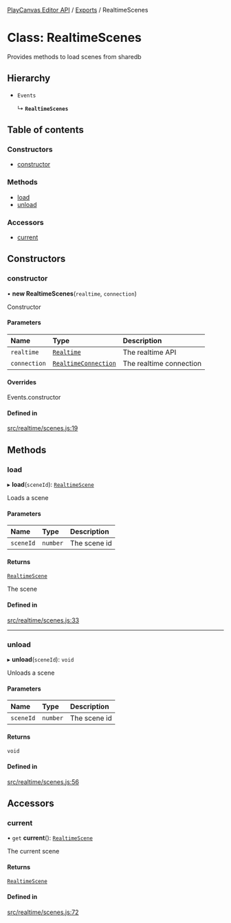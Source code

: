 [PlayCanvas Editor API](../README.md) / [Exports](../modules.md) / RealtimeScenes

# Class: RealtimeScenes

Provides methods to load scenes from sharedb

## Hierarchy

- `Events`

  ↳ **`RealtimeScenes`**

## Table of contents

### Constructors

- [constructor](RealtimeScenes.md#constructor)

### Methods

- [load](RealtimeScenes.md#load)
- [unload](RealtimeScenes.md#unload)

### Accessors

- [current](RealtimeScenes.md#current)

## Constructors

### constructor

• **new RealtimeScenes**(`realtime`, `connection`)

Constructor

#### Parameters

| Name | Type | Description |
| :------ | :------ | :------ |
| `realtime` | [`Realtime`](Realtime.md) | The realtime API |
| `connection` | [`RealtimeConnection`](RealtimeConnection.md) | The realtime connection |

#### Overrides

Events.constructor

#### Defined in

[src/realtime/scenes.js:19](https://github.com/playcanvas/editor-api/blob/6dc44e0/src/realtime/scenes.js#L19)

## Methods

### load

▸ **load**(`sceneId`): [`RealtimeScene`](RealtimeScene.md)

Loads a scene

#### Parameters

| Name | Type | Description |
| :------ | :------ | :------ |
| `sceneId` | `number` | The scene id |

#### Returns

[`RealtimeScene`](RealtimeScene.md)

The scene

#### Defined in

[src/realtime/scenes.js:33](https://github.com/playcanvas/editor-api/blob/6dc44e0/src/realtime/scenes.js#L33)

___

### unload

▸ **unload**(`sceneId`): `void`

Unloads a scene

#### Parameters

| Name | Type | Description |
| :------ | :------ | :------ |
| `sceneId` | `number` | The scene id |

#### Returns

`void`

#### Defined in

[src/realtime/scenes.js:56](https://github.com/playcanvas/editor-api/blob/6dc44e0/src/realtime/scenes.js#L56)

## Accessors

### current

• `get` **current**(): [`RealtimeScene`](RealtimeScene.md)

The current scene

#### Returns

[`RealtimeScene`](RealtimeScene.md)

#### Defined in

[src/realtime/scenes.js:72](https://github.com/playcanvas/editor-api/blob/6dc44e0/src/realtime/scenes.js#L72)
